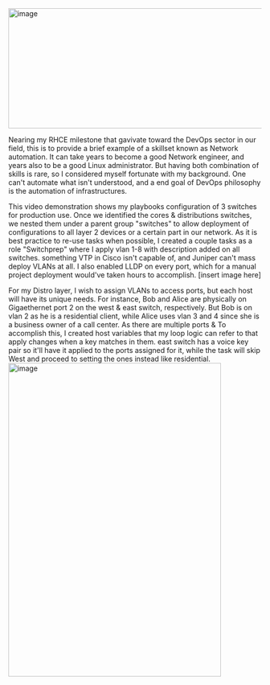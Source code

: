 <img width="973" height="239" alt="image" src="https://github.com/user-attachments/assets/2fb60abc-33c6-4efe-b9d4-301f0ce0067a" />

Nearing my RHCE milestone that gavivate toward the DevOps sector in our field, this is to provide a brief example of a skillset known as Network automation. It can take years to become a good Network engineer, and years also to be a good Linux administrator. But having both combination of skills is rare, so I considered myself fortunate with my background. One can't automate what isn't understood, and a end goal of DevOps philosophy is the automation of infrastructures.

This video demonstration shows my playbooks configuration of 3 switches for production use. Once we identified the cores & distributions switches, we nested them under a parent group "switches" to allow deployment of configurations to all layer 2 devices or a certain part in our network. As it is best practice to re-use tasks when possible, I created a couple tasks as a role "Switchprep" where I apply vlan 1-8 with description added on all switches. something VTP in Cisco isn't capable of, and Juniper can't mass deploy VLANs at all. I also enabled LLDP on every port, which for a manual project deployment would've taken hours to accomplish. 
[insert image here]

For my Distro layer, I wish to assign VLANs to access ports, but each host will have its unique needs. For instance, Bob and Alice are physically on Gigaethernet port 2 on the west & east switch, respectively. But Bob is on vlan 2 as he is a residential client, while Alice uses vlan 3 and 4 since she is a business owner of a call center. As there are multiple ports & To accomplish this, I created host variables that my loop logic can refer to that apply changes when a key matches in them. east switch has a voice key pair so it'll have it applied to the ports assigned for it, while the task will skip West and proceed to setting the ones instead like residential.<img width="423" height="624" alt="image" src="https://github.com/user-attachments/assets/fddf28a4-dd27-4e96-a4fc-5127b39a085c" />


